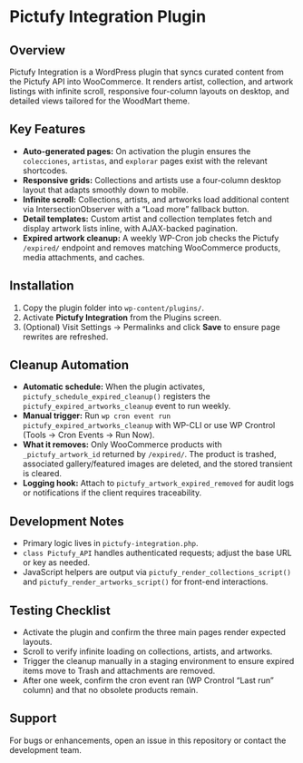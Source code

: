 # Pictufy Integration Plugin

## Overview
Pictufy Integration is a WordPress plugin that syncs curated content from the Pictufy API into WooCommerce. It renders artist, collection, and artwork listings with infinite scroll, responsive four-column layouts on desktop, and detailed views tailored for the WoodMart theme.

## Key Features
- **Auto-generated pages:** On activation the plugin ensures the `colecciones`, `artistas`, and `explorar` pages exist with the relevant shortcodes.
- **Responsive grids:** Collections and artists use a four-column desktop layout that adapts smoothly down to mobile.
- **Infinite scroll:** Collections, artists, and artworks load additional content via IntersectionObserver with a “Load more” fallback button.
- **Detail templates:** Custom artist and collection templates fetch and display artwork lists inline, with AJAX-backed pagination.
- **Expired artwork cleanup:** A weekly WP-Cron job checks the Pictufy `/expired/` endpoint and removes matching WooCommerce products, media attachments, and caches.

## Installation
1. Copy the plugin folder into `wp-content/plugins/`.
2. Activate **Pictufy Integration** from the Plugins screen.
3. (Optional) Visit Settings → Permalinks and click **Save** to ensure page rewrites are refreshed.

## Cleanup Automation
- **Automatic schedule:** When the plugin activates, `pictufy_schedule_expired_cleanup()` registers the `pictufy_expired_artworks_cleanup` event to run weekly.
- **Manual trigger:** Run `wp cron event run pictufy_expired_artworks_cleanup` with WP-CLI or use WP Crontrol (Tools → Cron Events → Run Now).
- **What it removes:** Only WooCommerce products with `_pictufy_artwork_id` returned by `/expired/`. The product is trashed, associated gallery/featured images are deleted, and the stored transient is cleared.
- **Logging hook:** Attach to `pictufy_artwork_expired_removed` for audit logs or notifications if the client requires traceability.

## Development Notes
- Primary logic lives in `pictufy-integration.php`.
- `class Pictufy_API` handles authenticated requests; adjust the base URL or key as needed.
- JavaScript helpers are output via `pictufy_render_collections_script()` and `pictufy_render_artworks_script()` for front-end interactions.

## Testing Checklist
- Activate the plugin and confirm the three main pages render expected layouts.
- Scroll to verify infinite loading on collections, artists, and artworks.
- Trigger the cleanup manually in a staging environment to ensure expired items move to Trash and attachments are removed.
- After one week, confirm the cron event ran (WP Crontrol “Last run” column) and that no obsolete products remain.

## Support
For bugs or enhancements, open an issue in this repository or contact the development team.
